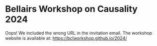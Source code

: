 # Bellairs Workshop on Causality 2024

Oops! We included the wrong URL in the invitation email. The workshop website is available at: https://bclworkshop.github.io/2024/